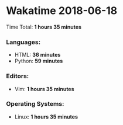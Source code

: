 # Wakatime 2018-06-18

Time Total: **1 hours 35 minutes**

### Languages:
- HTML: **36 minutes** 
- Python: **59 minutes** 

### Editors:
- Vim: **1 hours 35 minutes** 

### Operating Systems:
- Linux: **1 hours 35 minutes** 

